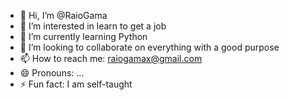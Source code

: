 - 👋 Hi, I’m @RaioGama
- 👀 I’m interested in learn to get a job
- 🌱 I’m currently learning Python
- 💞️ I’m looking to collaborate on everything with a good purpose
- 📫 How to reach me: raiogamax@gmail.com
- 😄 Pronouns: ...
- ⚡ Fun fact: I am self-taught

<!---
RaioGama/RaioGama is a ✨ special ✨ repository because its `README.md` (this file) appears on your GitHub profile.
You can click the Preview link to take a look at your changes.
--->
